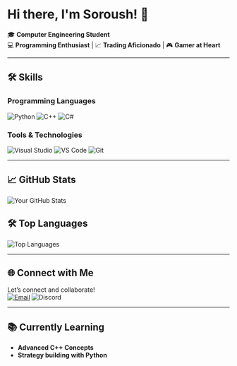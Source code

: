 # Hi there, I'm Soroush! 👋

🎓 **Computer Engineering Student**  
💻 **Programming Enthusiast** | 📈 **Trading Aficionado** | 🎮 **Gamer at Heart**

---

## 🛠️ **Skills**
### Programming Languages
![Python](https://img.shields.io/badge/Python-3776AB?style=for-the-badge&logo=python&logoColor=white)
![C++](https://img.shields.io/badge/C++-00599C?style=for-the-badge&logo=c%2B%2B&logoColor=white)
![C#](https://img.shields.io/badge/C%23-239120?style=for-the-badge&logo=c-sharp&logoColor=white)

### Tools & Technologies
![Visual Studio](https://img.shields.io/badge/Visual_Studio-5C2D91?style=for-the-badge&logo=visual-studio&logoColor=white)
![VS Code](https://img.shields.io/badge/VS_Code-007ACC?style=for-the-badge&logo=visual-studio-code&logoColor=white)
![Git](https://img.shields.io/badge/Git-F05032?style=for-the-badge&logo=git&logoColor=white)

---

## 📈 GitHub Stats
![Your GitHub Stats](https://github-readme-stats.vercel.app/api?username=sra0sha&show_icons=true&theme=radical&count_private=true)

## 🛠️ Top Languages
![Top Languages](https://github-readme-stats.vercel.app/api/top-langs/?username=sra0sha&layout=compact&theme=radical)

---

## 🌐 **Connect with Me**
Let’s connect and collaborate!  
[![Email](https://img.shields.io/badge/Email-D14836?style=for-the-badge&logo=gmail&logoColor=white)](mailto:83soroush83@gmail.com)
![Discord](https://img.shields.io/badge/Discord-ca1astrophe-5865F2?style=for-the-badge&logo=discord&logoColor=white)

---

## 📚 **Currently Learning**
- **Advanced C++ Concepts**
- **Strategy building with Python**

